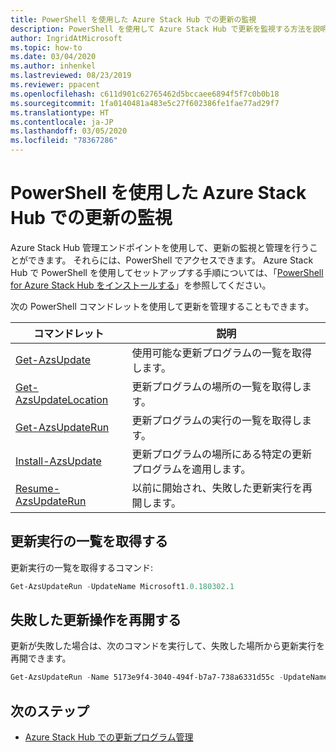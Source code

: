 ```yaml
---
title: PowerShell を使用した Azure Stack Hub での更新の監視
description: PowerShell を使用して Azure Stack Hub で更新を監視する方法を説明します
author: IngridAtMicrosoft
ms.topic: how-to
ms.date: 03/04/2020
ms.author: inhenkel
ms.lastreviewed: 08/23/2019
ms.reviewer: ppacent
ms.openlocfilehash: c611d901c62765462d5bccaee6894f5f7c0b0b18
ms.sourcegitcommit: 1fa0140481a483e5c27f602386fe1fae77ad29f7
ms.translationtype: HT
ms.contentlocale: ja-JP
ms.lasthandoff: 03/05/2020
ms.locfileid: "78367286"
---
```

# <a name="monitor-updates-in-azure-stack-hub-using-powershell"></a>PowerShell を使用した Azure Stack Hub での更新の監視

Azure Stack Hub 管理エンドポイントを使用して、更新の監視と管理を行うことができます。 それらには、PowerShell でアクセスできます。 Azure Stack Hub で PowerShell を使用してセットアップする手順については、「[PowerShell for Azure Stack Hub をインストールする](azure-stack-powershell-install.md)」を参照してください。

次の PowerShell コマンドレットを使用して更新を管理することもできます。

| コマンドレット | 説明 |
|------------------------------------------------------|-------------|
| [Get-AzsUpdate](https://docs.microsoft.com/powershell/module/azs.update.admin/Get-AzsUpdate?view=azurestackps-1.8.0) | 使用可能な更新プログラムの一覧を取得します。 |
| [Get-AzsUpdateLocation](https://docs.microsoft.com/powershell/module/azs.update.admin/Get-AzsUpdateLocation?view=azurestackps-1.8.0)| 更新プログラムの場所の一覧を取得します。 |
| [Get-AzsUpdateRun](https://docs.microsoft.com/powershell/module/azs.update.admin/Get-AzsUpdateRun?view=azurestackps-1.8.0) | 更新プログラムの実行の一覧を取得します。  |
| [Install-AzsUpdate](https://docs.microsoft.com/powershell/module/azs.update.admin/Install-AzsUpdate?view=azurestackps-1.8.0) | 更新プログラムの場所にある特定の更新プログラムを適用します。 |
| [Resume-AzsUpdateRun](https://docs.microsoft.com/powershell/module/azs.update.admin/Resume-AzsUpdateRun?view=azurestackps-1.8.0) | 以前に開始され、失敗した更新実行を再開します。 |

## <a name="get-a-list-of-update-runs"></a>更新実行の一覧を取得する

更新実行の一覧を取得するコマンド:

```powershell
Get-AzsUpdateRun -UpdateName Microsoft1.0.180302.1
```

## <a name="resume-a-failed-update-operation"></a>失敗した更新操作を再開する

更新が失敗した場合は、次のコマンドを実行して、失敗した場所から更新実行を再開できます。

```powershell
Get-AzsUpdateRun -Name 5173e9f4-3040-494f-b7a7-738a6331d55c -UpdateName Microsoft1.0.180305.1 | Resume-AzsUpdateRun
```

## <a name="next-steps"></a>次のステップ

-   [Azure Stack Hub での更新プログラム管理](https://docs.microsoft.com/azure-stack/operator/azure-stack-updates)
